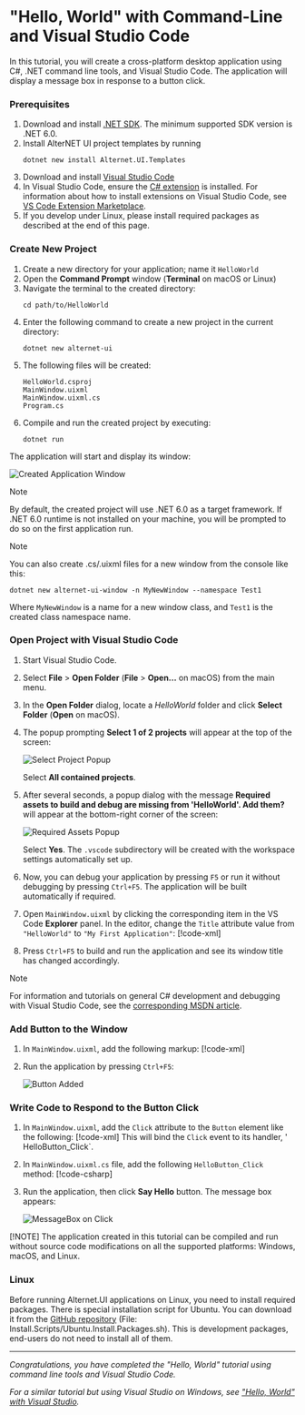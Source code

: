 #  "Hello, World" with Command-Line and Visual Studio Code

In this tutorial, you will create a cross-platform desktop application using C#, .NET command line tools, and Visual Studio Code.
The application will display a message box in response to a button click.

### Prerequisites

1. Download and install [.NET SDK](https://dotnet.microsoft.com/download/dotnet). The minimum supported SDK version is .NET 6.0.
1. Install AlterNET UI project templates by running
    ```dos
    dotnet new install Alternet.UI.Templates
    ```
1. Download and install [Visual Studio Code](https://code.visualstudio.com/download)
1. In Visual Studio Code, ensure the [C# extension](https://marketplace.visualstudio.com/items?itemName=ms-dotnettools.csharp) is installed. For
   information about how to install extensions on Visual Studio Code, see [VS Code Extension Marketplace](https://code.visualstudio.com/docs/editor/extension-gallery).
1. If you develop under Linux, please install required packages as described at the end of this page.

### Create New Project

1. Create a new directory for your application; name it `HelloWorld`
1. Open the **Command Prompt** window (**Terminal** on macOS or Linux)
1. Navigate the terminal to the created directory:
    ```dos
    cd path/to/HelloWorld
    ```
1. Enter the following command to create a new project in the current directory:
    ```dos
    dotnet new alternet-ui
    ```
1. The following files will be created:
    ```
    HelloWorld.csproj
    MainWindow.uixml
    MainWindow.uixml.cs
    Program.cs
    ```
1. Compile and run the created project by executing:
    ```dos
    dotnet run
    ```
The application will start and display its window:

![Created Application Window](images/created-application-window-macos-window.png)

> [!NOTE]
> By default, the created project will use .NET 6.0 as a target framework. If .NET 6.0 runtime is not installed on your machine, you
> will be prompted to do so on the first application run.

> [!NOTE]
> You can also create .cs/.uixml files for a new window from the console like this:
> ```dos
> dotnet new alternet-ui-window -n MyNewWindow --namespace Test1
> ```
> Where `MyNewWindow` is a name for a new window class, and `Test1` is the created class namespace name.

### Open Project with Visual Studio Code

1. Start Visual Studio Code.
1. Select **File** > **Open Folder** (**File** > **Open...** on macOS) from the main menu.
1. In the **Open Folder** dialog, locate a *HelloWorld* folder and click **Select Folder** (**Open** on macOS).
1. The popup prompting **Select 1 of 2 projects** will appear at the top of the screen:
   
   ![Select Project Popup](images/vscode-select-project-popup.png)
   
   Select **All contained projects**.

1. After several seconds, a popup dialog with the message **Required assets to build and debug are missing from 'HelloWorld'. Add them?** will appear at
   the bottom-right corner of the screen:
   
   ![Required Assets Popup](images/vscode-required-assets-popup.png)

   Select **Yes**. The `.vscode` subdirectory will be created with the workspace settings automatically set up.
1. Now, you can debug your application by pressing `F5` or run it without debugging by pressing `Ctrl+F5`.
   The application will be built automatically if required.
1. Open `MainWindow.uixml` by clicking the corresponding item in the VS Code **Explorer** panel. In the editor, change the `Title` attribute value from
   `"HelloWorld"` to `"My First Application"`:
   [!code-xml[](../examples/change-title.uixml?highlight=4)]
1. Press `Ctrl+F5` to build and run the application and see its window title has changed accordingly.

> [!NOTE]
> For information and tutorials on general C# development and debugging with Visual Studio Code, see the
> [corresponding MSDN article](https://docs.microsoft.com/en-us/dotnet/core/tutorials/with-visual-studio-code).

### Add Button to the Window

1. In `MainWindow.uixml`, add the following markup:
   [!code-xml[](../examples/add-button.uixml?highlight=5-7)]
1. Run the application by pressing `Ctrl+F5`:
   
   ![Button Added](images/added-button-macos-window.png)

### Write Code to Respond to the Button Click

1. In `MainWindow.uixml`, add the `Click` attribute to the `Button` element like the following:
   [!code-xml[](../examples/add-click-handler.uixml?highlight=6)]
   This will bind the `Click` event to its handler, ' HelloButton_Click`.
1. In `MainWindow.uixml.cs` file, add the following `HelloButton_Click` method:
   [!code-csharp[](../examples/add-click-handler.uixml.cs?highlight=1,13-16)]
1. Run the application, then click **Say Hello** button. The message box appears:

   ![MessageBox on Click](images/message-box-on-click-macos-window.png)

[!NOTE]
The application created in this tutorial can be compiled and run without source code modifications
 on all the supported platforms: Windows, macOS, and Linux.

### Linux

Before running Alternet.UI applications on Linux, you need to install
required packages. There is special installation script for Ubuntu.
You can download it from the 
[GitHub repository](https://github.com/alternetsoft/AlternetUI)
 (File: Install.Scripts/Ubuntu.Install.Packages.sh).
This is development packages, end-users do not need to install all of them.

---
*Congratulations, you have completed the "Hello, World" tutorial using command line tools and Visual Studio Code.*

*For a similar tutorial but using Visual Studio on Windows, see ["Hello, World" with Visual Studio](../visual-studio/hello-world-visual-studio.md).*
